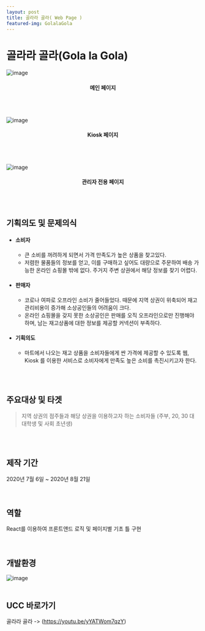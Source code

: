 ```yaml
---
layout: post
title: 골라라 골라( Web Page )
featured-img: GolalaGola
---
```

# 골라라 골라(Gola la Gola)
![image](https://user-images.githubusercontent.com/44697835/91257328-8f1e4580-e7a4-11ea-9a65-e29e1165e824.png)
<br />
<center><h4>메인 페이지</h4></center>  
<br />
<br />
  
![image](https://user-images.githubusercontent.com/44697835/91258521-811df400-e7a7-11ea-8885-8eaad798dc76.png)
<br />
<center><h4>Kiosk 페이지</h4></center>    
<br />
<br />


![image](https://user-images.githubusercontent.com/44697835/91259081-bc6cf280-e7a8-11ea-8e12-26877daa9caf.png)
<br />
<center><h4>관리자 전용 페이지</h4></center>  
<br />
<br />


## 기획의도 및 문제의식

- #### 소비자

  - 큰 소비를 꺼려하게 되면서 가격 만족도가 높은 상품을 찾고있다.
  - 저렴한 물품들의 정보를 얻고, 이를 구매하고 싶어도 대량으로 주문하여 배송 가능한 온라인 쇼핑몰 밖에 없다. 주거지 주변 상권에서 해당 정보를 찾기 어렵다.   

- #### 판매자

  - 코로나 여파로 오프라인 소비가 줄어들었다. 때문에 지역 상권이 위축되어 재고관리비용이 증가해 소상공인들의 어려움이 크다.
  - 온라인 쇼핑몰을 갖지 못한 소상공인은 판매를 오직 오프라인으로만 진행해야 하며, 남는 재고상품에 대한 정보를 제공할 커넥션이 부족하다.  

- #### 기획의도

  - 마트에서 나오는 재고 상품을 소비자들에게 싼 가격에 제공할 수 있도록 웹, Kiosk 를 이용한 서비스로 소비자에게 만족도 높은 소비를 촉진시키고자 한다.  
<br />
<br />

## 주요대상 및 타겟

> 지역 상권의 점주들과 해당 상권을 이용하고자 하는 소비자들 (주부, 20, 30 대 대학생 및 사회 초년생)  
<br />
<br />


## 제작 기간
2020년 7월 6일 ~ 2020년 8월 21일   
<br />
<br />

## 역할
React를 이용하여 프론트앤드 로직 및 페이지별 기초 틀 구현  
<br />
<br />

## 개발환경
![image](https://user-images.githubusercontent.com/44697835/91255493-dbb35200-e79f-11ea-9180-a6dd1d5011bc.png)
<br />
<br />

## UCC 바로가기
<href a="https://youtu.be/yYATWom7qzY">골라라 골라 -> (https://youtu.be/yYATWom7qzY) </href>




